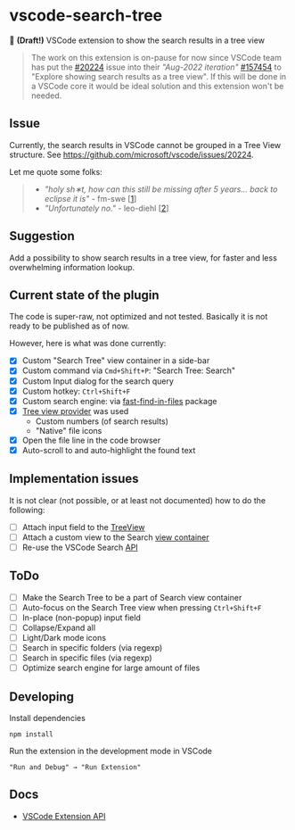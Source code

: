 # vscode-search-tree

🔎 **(Draft!)** VSCode extension to show the search results in a tree view

> The work on this extension is on-pause for now since VSCode team has put the [#20224](https://github.com/microsoft/vscode/issues/20224) issue into their *"Aug-2022 iteration"* [#157454](https://github.com/microsoft/vscode/issues/157454) to "Explore showing search results as a tree view". If this will be done in a VSCode core it would be ideal solution and this extension won't be needed.

## Issue

Currently, the search results in VSCode cannot be grouped in a Tree View structure. See https://github.com/microsoft/vscode/issues/20224.

Let me quote some folks:

> - *"holy sh∗t, how can this still be missing after 5 years... back to eclipse it is"* - fm-swe [[1](https://github.com/microsoft/vscode/issues/20224)]
> - *"Unfortunately no."* - leo-diehl [[2](https://stackoverflow.com/questions/54133206/any-way-to-view-vscode-find-in-files-results-organized-by-folder-hierarchy)]

## Suggestion

Add a possibility to show search results in a tree view, for faster and less overwhelming information lookup.

## Current state of the plugin

The code is super-raw, not optimized and not tested. Basically it is not ready to be published as of now. 

However, here is what was done currently:

- [x] Custom "Search Tree" view container in a side-bar
- [x] Custom command via `Cmd+Shift+P`: "Search Tree: Search"
- [x] Custom Input dialog for the search query
- [x] Custom hotkey: `Ctrl+Shift+F`
- [x] Custom search engine: via [fast-find-in-files](https://www.npmjs.com/package/fast-find-in-files) package
- [x] [Tree view provider](https://code.visualstudio.com/api/extension-guides/tree-view) was used
    - Custom numbers (of search results)
    - "Native" file icons
- [x] Open the file line in the code browser
- [x] Auto-scroll to and auto-highlight the found text

## Implementation issues

It is not clear (not possible, or at least not documented) how to do the following:

- [ ] Attach input field to the [TreeView](https://code.visualstudio.com/api/extension-guides/tree-view)
- [ ] Attach a custom view to the Search [view container](https://code.visualstudio.com/api/references/contribution-points#contributes.views)
- [ ] Re-use the VSCode Search [API](https://code.visualstudio.com/api/references/vscode-api)

## ToDo

- [ ] Make the Search Tree to be a part of Search view container
- [ ] Auto-focus on the Search Tree view when pressing `Ctrl+Shift+F`
- [ ] In-place (non-popup) input field
- [ ] Collapse/Expand all
- [ ] Light/Dark mode icons
- [ ] Search in specific folders (via regexp)
- [ ] Search in specific files (via regexp)
- [ ] Optimize search engine for large amount of files

## Developing

Install dependencies

```
npm install
```

Run the extension in the development mode in VSCode

```
"Run and Debug" → "Run Extension"
```

## Docs

- [VSCode Extension API](https://code.visualstudio.com/api)
